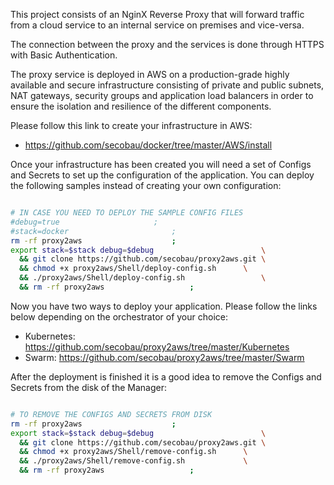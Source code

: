 This project consists of an NginX Reverse Proxy that will forward traffic from a cloud service to an internal service on premises and vice-versa.

The connection between the proxy and the services is done through HTTPS with Basic Authentication.

The proxy service is deployed in AWS on a production-grade highly available and secure infrastructure consisting of private and public subnets, NAT gateways, security groups and application load balancers in order to ensure the isolation and resilience of the different components.

Please follow this link to create your infrastructure in AWS:
* https://github.com/secobau/docker/tree/master/AWS/install

Once your infrastructure has been created you will need a set of Configs and Secrets to set up the configuration of the application. You can deploy the following samples instead of creating your own configuration:

```BASH

# IN CASE YOU NEED TO DEPLOY THE SAMPLE CONFIG FILES
#debug=true						;
#stack=docker						;
rm -rf proxy2aws					;
export stack=$stack debug=$debug                        \
  && git clone https://github.com/secobau/proxy2aws.git \
  && chmod +x proxy2aws/Shell/deploy-config.sh  	\
  && ./proxy2aws/Shell/deploy-config.sh             	\
  && rm -rf proxy2aws					;


```

Now you have two ways to deploy your application. Please follow the links below depending on the orchestrator of your choice:
* Kubernetes: https://github.com/secobau/proxy2aws/tree/master/Kubernetes
* Swarm: https://github.com/secobau/proxy2aws/tree/master/Swarm

After the deployment is finished it is a good idea to remove the Configs and Secrets from the disk of the Manager:

```BASH

# TO REMOVE THE CONFIGS AND SECRETS FROM DISK
rm -rf proxy2aws 					;
export stack=$stack debug=$debug                        \
  && git clone https://github.com/secobau/proxy2aws.git \
  && chmod +x proxy2aws/Shell/remove-config.sh 		\
  && ./proxy2aws/Shell/remove-config.sh        		\
  && rm -rf proxy2aws 					;


```

